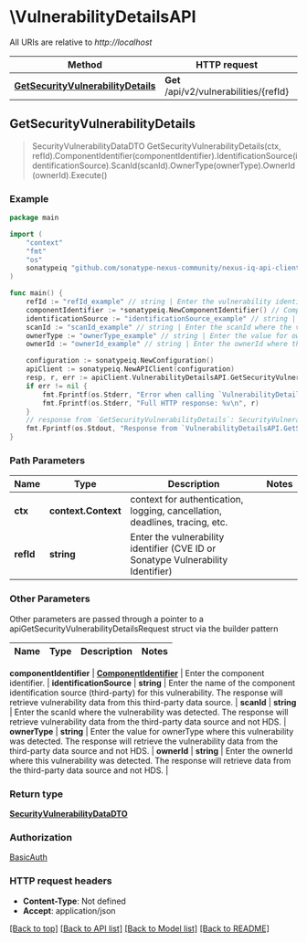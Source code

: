 # \VulnerabilityDetailsAPI

All URIs are relative to *http://localhost*

Method | HTTP request | Description
------------- | ------------- | -------------
[**GetSecurityVulnerabilityDetails**](VulnerabilityDetailsAPI.md#GetSecurityVulnerabilityDetails) | **Get** /api/v2/vulnerabilities/{refId} | 



## GetSecurityVulnerabilityDetails

> SecurityVulnerabilityDataDTO GetSecurityVulnerabilityDetails(ctx, refId).ComponentIdentifier(componentIdentifier).IdentificationSource(identificationSource).ScanId(scanId).OwnerType(ownerType).OwnerId(ownerId).Execute()





### Example

```go
package main

import (
	"context"
	"fmt"
	"os"
	sonatypeiq "github.com/sonatype-nexus-community/nexus-iq-api-client-go"
)

func main() {
	refId := "refId_example" // string | Enter the vulnerability identifier (CVE ID or Sonatype Vulnerability Identifier)
	componentIdentifier := *sonatypeiq.NewComponentIdentifier() // ComponentIdentifier | Enter the component identifier. (optional)
	identificationSource := "identificationSource_example" // string | Enter the name of the component identification source (third-party) for this vulnerability. The response will retrieve vulnerability data from this third-party data source. (optional)
	scanId := "scanId_example" // string | Enter the scanId where the vulnerability was detected. The response will retrieve vulnerability data from the third-party data source and not HDS. (optional)
	ownerType := "ownerType_example" // string | Enter the value for ownerType where this vulnerability was detected. The response will retrieve the vulnerability data from the third-party data source and not HDS. (optional)
	ownerId := "ownerId_example" // string | Enter the ownerId where this vulnerability was detected. The response will retrieve data from the third-party data source and not HDS. (optional)

	configuration := sonatypeiq.NewConfiguration()
	apiClient := sonatypeiq.NewAPIClient(configuration)
	resp, r, err := apiClient.VulnerabilityDetailsAPI.GetSecurityVulnerabilityDetails(context.Background(), refId).ComponentIdentifier(componentIdentifier).IdentificationSource(identificationSource).ScanId(scanId).OwnerType(ownerType).OwnerId(ownerId).Execute()
	if err != nil {
		fmt.Fprintf(os.Stderr, "Error when calling `VulnerabilityDetailsAPI.GetSecurityVulnerabilityDetails``: %v\n", err)
		fmt.Fprintf(os.Stderr, "Full HTTP response: %v\n", r)
	}
	// response from `GetSecurityVulnerabilityDetails`: SecurityVulnerabilityDataDTO
	fmt.Fprintf(os.Stdout, "Response from `VulnerabilityDetailsAPI.GetSecurityVulnerabilityDetails`: %v\n", resp)
}
```

### Path Parameters


Name | Type | Description  | Notes
------------- | ------------- | ------------- | -------------
**ctx** | **context.Context** | context for authentication, logging, cancellation, deadlines, tracing, etc.
**refId** | **string** | Enter the vulnerability identifier (CVE ID or Sonatype Vulnerability Identifier) | 

### Other Parameters

Other parameters are passed through a pointer to a apiGetSecurityVulnerabilityDetailsRequest struct via the builder pattern


Name | Type | Description  | Notes
------------- | ------------- | ------------- | -------------

 **componentIdentifier** | [**ComponentIdentifier**](ComponentIdentifier.md) | Enter the component identifier. | 
 **identificationSource** | **string** | Enter the name of the component identification source (third-party) for this vulnerability. The response will retrieve vulnerability data from this third-party data source. | 
 **scanId** | **string** | Enter the scanId where the vulnerability was detected. The response will retrieve vulnerability data from the third-party data source and not HDS. | 
 **ownerType** | **string** | Enter the value for ownerType where this vulnerability was detected. The response will retrieve the vulnerability data from the third-party data source and not HDS. | 
 **ownerId** | **string** | Enter the ownerId where this vulnerability was detected. The response will retrieve data from the third-party data source and not HDS. | 

### Return type

[**SecurityVulnerabilityDataDTO**](SecurityVulnerabilityDataDTO.md)

### Authorization

[BasicAuth](../README.md#BasicAuth)

### HTTP request headers

- **Content-Type**: Not defined
- **Accept**: application/json

[[Back to top]](#) [[Back to API list]](../README.md#documentation-for-api-endpoints)
[[Back to Model list]](../README.md#documentation-for-models)
[[Back to README]](../README.md)

